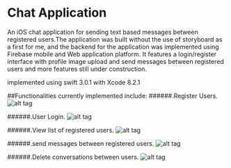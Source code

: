 # Chat Application
An iOS chat application for sending text based messages between registered users.The application was built without the use of storyboard
as a first for me, and the backend for the application was implemented using Firebase mobile and Web application platform. It features a
login/register interface with profile image upload and send messages between registered users and more features still under construction.

implemented using swift 3.0.1 with Xcode 8.2.1

##Functionalities currently implemented include:
######.Register Users.
![alt tag](https://s20.postimg.org/b2uhvtxst/Simulator_Screen_Shot_Dec_27_2016_4_06_09_AM.png)

######.User Login.
![alt tag](https://s20.postimg.org/tjowmndr1/Simulator_Screen_Shot_Dec_27_2016_4_06_43_AM.png)

######.View list of registered users.
![alt tag](https://s20.postimg.org/nzcfc0evx/Simulator_Screen_Shot_Dec_27_2016_6_38_21_AM.png)

######.send messages between registered users.
![alt tag](https://s20.postimg.org/w3kjgr1b1/Simulator_Screen_Shot_Dec_27_2016_6_38_06_AM.png)

######.Delete conversations between users.
![alt tag](https://s20.postimg.org/e4la5saxp/Simulator_Screen_Shot_Dec_29_2016_12_44_45_PM.png)
